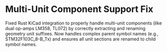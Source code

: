# Multi-Unit Component Support Fix

Fixed Rust KiCad integration to properly handle multi-unit components (like dual op-amps LM358, TL072) by correctly extracting and renaming geometry unit suffixes. Now handles complex parent symbol names (e.g., STM32F103C_8-B_Tx) and ensures all unit sections are renamed to child symbol names.